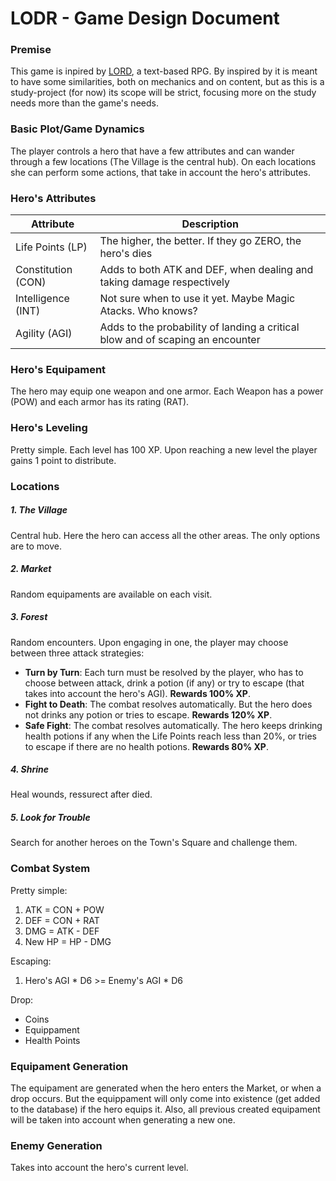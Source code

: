 # LODR - Game Design Document #

### Premise ###
This game is inpired by [LORD](http://en.wikipedia.org/wiki/Legend_of_the_Red_Dragon), a text-based RPG. By inspired by it is meant to have some similarities, both on mechanics and on content, but as this is a study-project (for now) its scope will be strict, focusing more on the study needs more than the game's needs.

### Basic Plot/Game Dynamics ###
The player controls a hero that have a few attributes and can wander through a few locations (The Village is the central hub). On each locations she can perform some actions, that take in account the hero's attributes.

### Hero's Attributes ###

| Attribute | Description |
| --------- | ----------- |
| Life Points (LP) | The higher, the better. If they go ZERO, the hero's dies |
| Constitution (CON) | Adds to both ATK and DEF, when dealing and taking damage respectively |
| Intelligence (INT) | Not sure when to use it yet. Maybe Magic Atacks. Who knows? |
| Agility (AGI) | Adds to the probability of landing a critical blow and of scaping an encounter

### Hero's Equipament ###

The hero may equip one weapon and one armor. Each Weapon has a power (POW) and each armor has its rating (RAT).

### Hero's Leveling ###

Pretty simple. Each level has 100 XP. Upon reaching a new level the player gains 1 point to distribute.

### Locations ###

##### 1. The Village

Central hub. Here the hero can access all the other areas. The only options are to move.

##### 2. Market

Random equipaments are available on each visit.

##### 3. Forest

Random encounters. Upon engaging in one, the player may choose between three attack strategies:

- __Turn by Turn__: Each turn must be resolved by the player, who has to choose between attack, drink a potion (if any) or try to escape (that takes into account the hero's AGI). __Rewards 100% XP__.
- __Fight to Death__: The combat resolves automatically. But the hero does not drinks any potion or tries to escape. __Rewards 120% XP__.
- __Safe Fight__: The combat resolves automatically. The hero keeps drinking health potions if any when the Life Points reach less than 20%, or tries to escape if there are no health potions. __Rewards 80% XP__.

##### 4. Shrine

Heal wounds, ressurect after died.

##### 5. Look for Trouble

Search for another heroes on the Town's Square and challenge them.

### Combat System ###

Pretty simple:

1. ATK = CON + POW
2. DEF = CON + RAT
3. DMG = ATK - DEF
4. New HP = HP - DMG

Escaping:

1. Hero's AGI * D6 >= Enemy's AGI * D6

Drop:

- Coins
- Equippament
- Health Points

### Equipament Generation ###

The equipament are generated when the hero enters the Market, or when a drop occurs. But the equippament will only come into existence (get added to the database) if the hero equips it. Also, all previous created equipament will be taken into account when generating a new one.

### Enemy Generation ###

Takes into account the hero's current level.